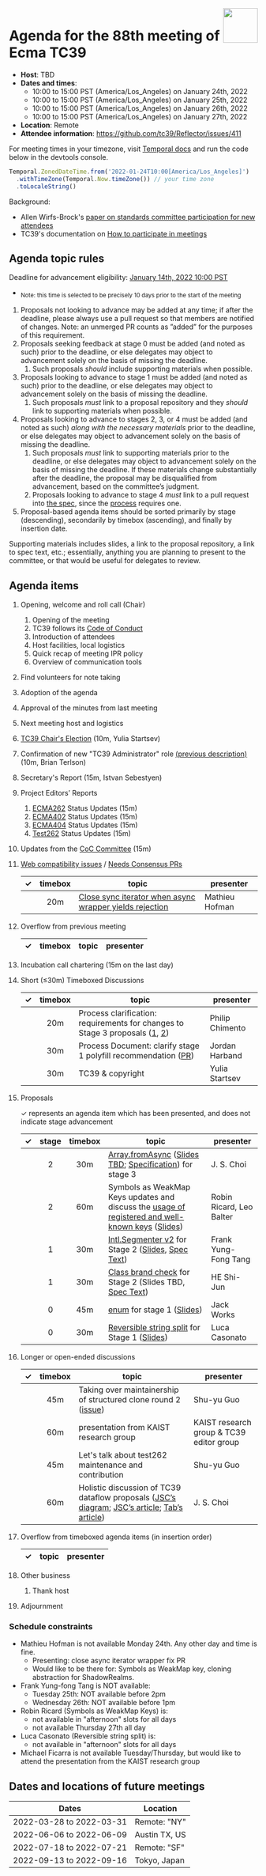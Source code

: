
<img src="../images/Ecma_RVB-003.jpg" align="right" height="70" alt="" />

# Agenda for the 88th meeting of Ecma TC39

- **Host**: TBD
- **Dates and times**:
  - 10:00 to 15:00 PST (America/Los\_Angeles) on January 24th, 2022
  - 10:00 to 15:00 PST (America/Los\_Angeles) on January 25th, 2022
  - 10:00 to 15:00 PST (America/Los\_Angeles) on January 26th, 2022
  - 10:00 to 15:00 PST (America/Los\_Angeles) on January 27th, 2022
- **Location**: Remote
- **Attendee information**: https://github.com/tc39/Reflector/issues/411

For meeting times in your timezone, visit [Temporal docs](https://tc39.es/proposal-temporal/docs/) and run the code below in the devtools console.

```js
Temporal.ZonedDateTime.from('2022-01-24T10:00[America/Los_Angeles]')
  .withTimeZone(Temporal.Now.timeZone()) // your time zone
  .toLocaleString()
```

Background:
- Allen Wirfs-Brock's [paper on standards committee participation for new attendees](http://wirfs-brock.com/allen/files/papers/standpats-asianplop2016.pdf)
- TC39's documentation on [How to participate in meetings](https://github.com/tc39/how-we-work/blob/master/how-to-participate-in-meetings.md)

## Agenda topic rules

Deadline for advancement eligibility: [January 14th, 2022 10:00 PST](https://www.timeanddate.com/countdown/generic?p0=1440&iso=20220114T17&msg=TC39%20Submission%20deadline)
  - <sub>Note: this time is selected to be precisely 10 days prior to the start of the meeting</sub>

1. Proposals not looking to advance may be added at any time; if after the deadline, please always use a pull request so that members are notified of changes. Note: an unmerged PR counts as ”added” for the purposes of this requirement.
1. Proposals seeking feedback at stage 0 must be added (and noted as such) prior to the deadline, or else delegates may object to advancement solely on the basis of missing the deadline.
    1. Such proposals *should* include supporting materials when possible.
1. Proposals looking to advance to stage 1 must be added (and noted as such) prior to the deadline, or else delegates may object to advancement solely on the basis of missing the deadline.
    1. Such proposals *must* link to a proposal repository and they *should* link to supporting materials when possible.
1. Proposals looking to advance to stages 2, 3, or 4 must be added (and noted as such) *along with the necessary materials* prior to the deadline, or else delegates may object to advancement solely on the basis of missing the deadline.
    1. Such proposals *must* link to supporting materials prior to the deadline, or else delegates may object to advancement solely on the basis of missing the deadline. If these materials change substantially after the deadline, the proposal may be disqualified from advancement, based on the committee’s judgment.
    1. Proposals looking to advance to stage 4 *must* link to a pull request into [the spec](https://github.com/tc39/ecma262), since the [process](https://tc39.github.io/process-document/) requires one.
1. Proposal-based agenda items should be sorted primarily by stage (descending), secondarily by timebox (ascending), and finally by insertion date.

Supporting materials includes slides, a link to the proposal repository, a link to spec text, etc.; essentially, anything you are planning to present to the committee, or that would be useful for delegates to review.

## Agenda items

1. Opening, welcome and roll call (Chair)
    1. Opening of the meeting
    1. TC39 follows its [Code of Conduct](https://tc39.github.io/code-of-conduct/)
    1. Introduction of attendees
    1. Host facilities, local logistics
    1. Quick recap of meeting IPR policy
    1. Overview of communication tools
1. Find volunteers for note taking
1. Adoption of the agenda
1. Approval of the minutes from last meeting
1. Next meeting host and logistics
1. [TC39 Chair's Election](https://github.com/tc39/Reflector/issues/405) (10m, Yulia Startsev)
1. Confirmation of new "TC39 Administrator" role [(previous description)](https://github.com/tc39/notes/blob/master/meetings/2021-12/dec-14.md#chairs-update) (10m, Brian Terlson)
1. Secretary's Report (15m, Istvan Sebestyen)
1. Project Editors’ Reports
    1. [ECMA262](https://github.com/tc39/ecma262) Status Updates (15m)
    1. [ECMA402](https://github.com/tc39/ecma402) Status Updates (15m)
    1. [ECMA404](https://www.ecma-international.org/publications/standards/Ecma-404.htm) Status Updates (15m)
    1. [Test262](https://github.com/tc39/test262) Status Updates (15m)
1. Updates from the [CoC Committee](https://tc39.es/code-of-conduct/#code-of-conduct-committee) (15m)
1. [Web compatibility issues](https://github.com/tc39/ecma262/issues?utf8=✓&q=is%3Aopen+label%3A%22web+reality%22+is%3Aissue) / [Needs Consensus PRs](https://github.com/tc39/ecma262/pulls?q=is%3Apr+is%3Aopen+label%3A%22needs+consensus%22)

    | ✓ | timebox | topic | presenter |
    |:-:|:-------:|-------|-----------|
    |   | 20m     | [Close sync iterator when async wrapper yields rejection](https://github.com/tc39/ecma262/pull/2600) | Mathieu Hofman |

1. Overflow from previous meeting

    | ✓ | timebox | topic | presenter |
    |:-:|:-------:|-------|-----------|

1. Incubation call chartering (15m on the last day)

1. Short (&le;30m) Timeboxed Discussions

    | ✓ | timebox | topic | presenter |
    |:-:|:-------:|-------|-----------|
    |   | 20m     | Process clarification: requirements for changes to Stage 3 proposals ([1](https://github.com/tc39/process-document/pull/32), [2](https://github.com/tc39/agendas/pull/1073)) | Philip Chimento |
    |   | 30m     | Process Document: clarify stage 1 polyfill recommendation ([PR](https://github.com/tc39/process-document/pull/33)) | Jordan Harband |
    |   | 30m     | TC39 & copyright | Yulia Startsev |

1. Proposals

    ✓ represents an agenda item which has been presented, and does not indicate stage advancement

    | ✓ | stage | timebox | topic | presenter |
    |:-:|:-----:|:-------:|-------|-----------|
    |   | 2     | 30m     | [Array.fromAsync](https://github.com/tc39/proposal-array-from-async) ([Slides TBD](#); [Specification](http://tc39.es/proposal-array-from-async/)) for stage 3 | J. S. Choi |
    |   | 2     | 60m     | Symbols as WeakMap Keys updates and discuss the [usage of registered and well-known keys](https://github.com/tc39/proposal-symbols-as-weakmap-keys/issues/21) ([Slides](https://docs.google.com/presentation/d/1-Hp4Qd0mmdufYCwI9fTdCxgt4xEHqE1mPfqRxzuzMvc/edit#slide=id.p)) | Robin Ricard, Leo Balter |
    |   | 1     | 30m     | [Intl.Segmenter v2](https://github.com/tc39-transfer/proposal-intl-segmenter-v2) for Stage 2 ([Slides](https://docs.google.com/presentation/d/1BJl99uYveimKrMw605KyaZ0qLthIhNaqONDPwdYH53A), [Spec Text](https://tc39-transfer.github.io/proposal-intl-segmenter-v2/)) | Frank Yung-Fong Tang |
    |   | 1     | 30m     | [Class brand check](https://github.com/tc39/proposal-class-brand-check) for Stage 2 (Slides TBD, [Spec Text](https://tc39.es/proposal-class-brand-check/)) | HE Shi-Jun |
    |   | 0     | 45m     | [enum](https://github.com/Jack-Works/proposal-enum/) for stage 1 ([Slides](https://docs.google.com/presentation/d/14WtGmdWjEYXIXZVWJWpERF98D90_BytceAu7b7DKr5Q/edit?usp=sharing)) | Jack Works |
    |   | 0     | 30m     | [Reversible string split](https://github.com/lucacasonato/proposal-reversible-string-split) for Stage 1 ([Slides](https://docs.google.com/presentation/d/1g1vgp8vTs_romhA29N2MHKz47UhgwOPnXpKGZOHEwyQ/edit?usp=sharing)) | Luca Casonato |

1. Longer or open-ended discussions

    | ✓ | timebox | topic | presenter |
    |:-:|:-------:|-------|-----------|
    |   | 45m     | Taking over maintainership of structured clone round 2 ([issue](https://github.com/tc39/ecma262/issues/2555)) | Shu-yu Guo |
    |   | 60m     | presentation from KAIST research group | KAIST research group &amp; TC39 editor group |
    |   | 45m     | Let's talk about test262 maintenance and contribution | Shu-yu Guo |
    |   | 60m     | Holistic discussion of TC39 dataflow proposals ([JSC’s diagram](https://jschoi.org/21/es-dataflow/map/); [JSC’s article](https://jschoi.org/21/es-dataflow/); [Tab’s article](https://www.xanthir.com/b5Gd0)) | J. S. Choi |

1. Overflow from timeboxed agenda items (in insertion order)

    | ✓ | topic | presenter |
    |:-:|-------|-----------|

1. Other business
    1. Thank host
1. Adjournment

### Schedule constraints

<!-- Be specific! Provide a full name, date and time range that they will or will not be available, and which sessions they are trying to prioritize. Satisfaction not guaranteed, but more information is useful. Conflicting constraints honored on a first-come, first served basis. -->
- Mathieu Hofman is not available Monday 24th. Any other day and time is fine.
  - Presenting: close async iterator wrapper fix PR
  - Would like to be there for: Symbols as WeakMap key, cloning abstraction for ShadowRealms.
- Frank Yung-fong Tang is NOT available:
  - Tuesday 25th: NOT available before 2pm
  - Wednesday 26th: NOT available before 1pm
- Robin Ricard (Symbols as WeakMap Keys) is:
  - not available in "afternoon" slots for all days
  - not available Thursday 27th all day
- Luca Casonato (Reversible string split) is:
  - not available in "afternoon" slots for all days
- Michael Ficarra is not available Tuesday/Thursday, but would like to attend the presentation from the KAIST research group

## Dates and locations of future meetings

| Dates                    | Location                       |
|--------------------------|--------------------------------|
| 2022-03-28 to 2022-03-31 | Remote: "NY"                   |
| 2022-06-06 to 2022-06-09 | Austin TX, US                  |
| 2022-07-18 to 2022-07-21 | Remote: "SF"                   |
| 2022-09-13 to 2022-09-16 | Tokyo, Japan                   |
